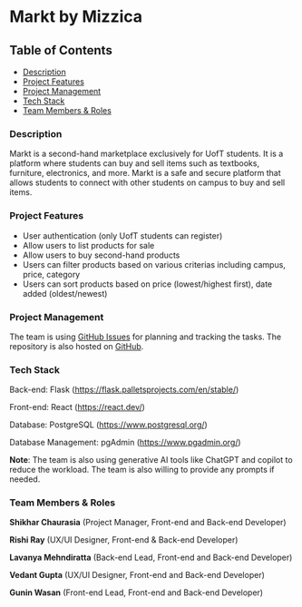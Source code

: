 # Markt by Mizzica

## Table of Contents

- [Description](#description)
- [Project Features](#project-features)
- [Project Management](#project-management)
- [Tech Stack](#tech-stack)
- [Team Members & Roles](#team-members--roles)

### Description

Markt is a second-hand marketplace exclusively for UofT students. It is a platform where students can buy and sell items such as textbooks, furniture, electronics, and more. Markt is a safe and secure platform that allows students to connect with other students on campus to buy and sell items.

### Project Features

- User authentication (only UofT students can register)
- Allow users to list products for sale
- Allow users to buy second-hand products
- Users can filter products based on various criterias including campus, price, category
- Users can sort products based on price (lowest/highest first), date added (oldest/newest)

### Project Management

The team is using [GitHub Issues](https://github.com/UofT-ECE444-Fall2024/project-1-web-application-design-group15-mizzica/issues) for planning and tracking the tasks. The repository is also hosted on [GitHub](https://github.com/UofT-ECE444-Fall2024/project-1-web-application-design-group15-mizzica).

### Tech Stack

Back-end: Flask (https://flask.palletsprojects.com/en/stable/)

Front-end: React (https://react.dev/)

Database: PostgreSQL (https://www.postgresql.org/)

Database Management: pgAdmin (https://www.pgadmin.org/)

**Note**: The team is also using generative AI tools like ChatGPT and copilot to reduce the workload. The team is also willing to provide any prompts if needed.

### Team Members & Roles

**Shikhar Chaurasia** (Project Manager, Front-end and Back-end Developer)

**Rishi Ray** (UX/UI Designer, Front-end & Back-end Developer)

**Lavanya Mehndiratta** (Back-end Lead, Front-end and Back-end Developer)

**Vedant Gupta** (UX/UI Designer, Front-end and Back-end Developer)

**Gunin Wasan** (Front-end Lead, Front-end and Back-end Developer)
